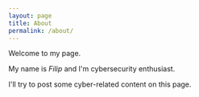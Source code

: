 ```yaml
---
layout: page
title: About
permalink: /about/
---
```


Welcome to my page. 

My name is *Filip* and I'm cybersecurity enthusiast.

I'll try to post some cyber-related content on this page.

